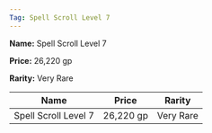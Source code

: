 ```yaml
---
Tag: Spell Scroll Level 7
---
```


**Name:** Spell Scroll Level 7

**Price:** 26,220 gp

**Rarity:** Very Rare

| Name     | Price     | Rarity     |
| -------- | --------- | ---------- |
| Spell Scroll Level 7 | 26,220 gp | Very Rare |
